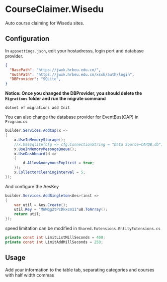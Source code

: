 # CourseClaimer.Wisedu

Auto course claiming for Wisedu sites.

## Configuration

In <code>appsettings.json</code>, edit your hostadresss, login port and database provider.

```json
{
  "BasePath": "https://jwxk.hrbeu.edu.cn/",
  "AuthPath": "https://jwxk.hrbeu.edu.cn/xsxk/auth/login",
  "DBProvider": "SQLite",
}
```
**Notice: Once you changed the DBProvider, you should delete the <code>Migrations</code> folder and run the migrate command**

```shell
dotnet ef migrations add Init
```

You can also change the database provider for EventBus(CAP) in <code>Program.cs</code>

```csharp
builder.Services.AddCap(x =>
{ 
    x.UseInMemoryStorage();
    //x.UseSqlite(cfg => cfg.ConnectionString = "Data Source=CAPDB.db");
    x.UseInMemoryMessageQueue(); 
    x.UseDashboard(d =>
    {
        d.AllowAnonymousExplicit = true;
    });
    x.CollectorCleaningInterval = 5;
});
```

And configure the AesKey

```csharp
builder.Services.AddSingleton<Aes>(inst =>
{
    var util = Aes.Create();
    util.Key = "MWMqg2tPcDkxcm11"u8.ToArray();
    return util;
});
```

speed limitation can be modified in <code>Shared.Extensions.EntityExtensions.cs</code>

```csharp
private const int LimitListMillSeconds = 400;
private const int LimitAddMillSeconds = 250;
```

## Usage

Add your information to the table tab, separating categories and courses with half width commas

